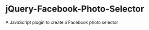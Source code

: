 jQuery-Facebook-Photo-Selector
==============================

A JavaScript plugin to create a Facebook photo selector